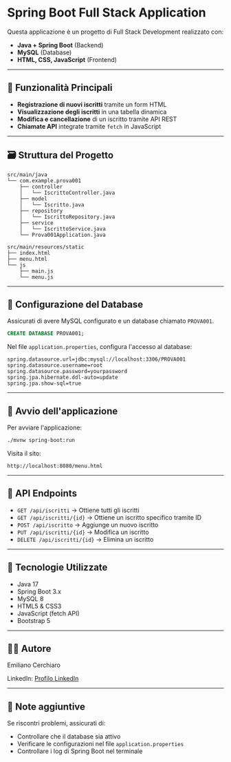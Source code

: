 # Spring Boot Full Stack Application

Questa applicazione è un progetto di Full Stack Development realizzato con:

- **Java + Spring Boot** (Backend)
- **MySQL** (Database)
- **HTML, CSS, JavaScript** (Frontend)

---

## 📌 Funzionalità Principali
- **Registrazione di nuovi iscritti** tramite un form HTML
- **Visualizzazione degli iscritti** in una tabella dinamica
- **Modifica e cancellazione** di un iscritto tramite API REST
- **Chiamate API** integrate tramite `fetch` in JavaScript

---

## 🗃️ **Struttura del Progetto**
```
src/main/java
└── com.example.prova001
    ├── controller
    │   └── IscrittoController.java
    ├── model
    │   └── Iscritto.java
    ├── repository
    │   └── IscrittoRepository.java
    ├── service
    │   └── IscrittoService.java
    └── Prova001Application.java

src/main/resources/static
├── index.html
├── menu.html
└── js
    ├── main.js
    └── menu.js
```

---

## 🔧 **Configurazione del Database**
Assicurati di avere MySQL configurato e un database chiamato `PROVA001`.

```sql
CREATE DATABASE PROVA001;
```

Nel file `application.properties`, configura l'accesso al database:

```
spring.datasource.url=jdbc:mysql://localhost:3306/PROVA001
spring.datasource.username=root
spring.datasource.password=yourpassword
spring.jpa.hibernate.ddl-auto=update
spring.jpa.show-sql=true
```

---

## 🚀 **Avvio dell'applicazione**
Per avviare l'applicazione:

```bash
./mvnw spring-boot:run
```

Visita il sito:
```
http://localhost:8080/menu.html
```

---

## 📌 **API Endpoints**
- `GET /api/iscritti` → Ottiene tutti gli iscritti
- `GET /api/iscritti/{id}` → Ottiene un iscritto specifico tramite ID
- `POST /api/iscritto` → Aggiunge un nuovo iscritto
- `PUT /api/iscritti/{id}` → Modifica un iscritto
- `DELETE /api/iscritti/{id}` → Elimina un iscritto

---

## 📌 **Tecnologie Utilizzate**
- Java 17
- Spring Boot 3.x
- MySQL 8
- HTML5 & CSS3
- JavaScript (fetch API)
- Bootstrap 5

---

## 👨‍💻 **Autore**
Emiliano Cerchiaro

LinkedIn: [Profilo LinkedIn](https://www.linkedin.com/in/emiliano-cerchiaro)


---

## 📌 **Note aggiuntive**
Se riscontri problemi, assicurati di:
- Controllare che il database sia attivo
- Verificare le configurazioni nel file `application.properties`
- Controllare i log di Spring Boot nel terminale
